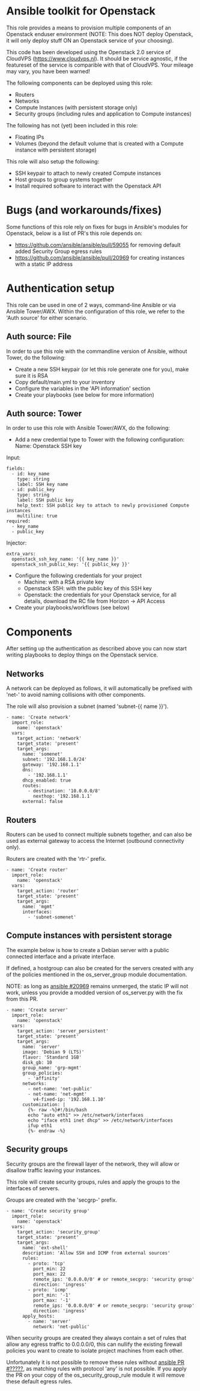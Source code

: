 # Ansible toolkit for Openstack
This role provides a means to provision multiple components of an Openstack enduser environment (NOTE: This does NOT deploy Openstack, it will only deploy stuff ON an Openstack service of your choosing).

This code has been developed using the Openstack 2.0 service of CloudVPS (https://www.cloudvps.nl). It should be service agnostic, if the featureset of the service is comparible with that of CloudVPS. Your mileage may vary, you have been warned!

The following components can be deployed using this role:

* Routers
* Networks
* Compute Instances (with persistent storage only)
* Security groups (including rules and application to Compute instances)

The following has not (yet) been included in this role:

* Floating IPs
* Volumes (beyond the default volume that is created with a Compute instance with persistent storage)

This role will also setup the following:

* SSH keypair to attach to newly created Compute instances
* Host groups to group systems together
* Install required software to interact with the Openstack API

# Bugs (and workarounds/fixes)
Some functions of this role rely on fixes for bugs in Ansible's modules for Openstack, below is a list of PR's this role depends on:

* https://github.com/ansible/ansible/pull/59055 for removing default added Security Group egress rules
* https://github.com/ansible/ansible/pull/20969 for creating instances with a static IP address

# Authentication setup
This role can be used in one of 2 ways, command-line Ansible or via Ansible Tower/AWX. Within the configuration of this role, we refer to the 'Auth source' for either scenario.

## Auth source: File
In order to use this role with the commandline version of Ansible, without Tower, do the following:

* Create a new SSH keypair (or let this role generate one for you), make sure it is RSA
* Copy default/main.yml to your inventory
* Configure the variables in the 'API information' section
* Create your playbooks (see below for more information)

## Auth source: Tower
In order to use this role with Ansible Tower/AWX, do the following:

* Add a new credential type to Tower with the following configuration:
Name: Openstack SSH key

Input:

```
fields:
  - id: key_name
    type: string
    label: SSH key name
  - id: public_key
    type: string
    label: SSH public key
    help_text: SSH public key to attach to newly provisioned Compute instances
    multiline: true
required:
  - key_name
  - public_key
```

Injector:

```
extra_vars:
  openstack_ssh_key_name: '{{ key_name }}'
  openstack_ssh_public_key: '{{ public_key }}'
```

* Configure the following credentials for your project
	* Machine: with a RSA private key
	* Openstack SSH: with the public key of this SSH key
	* Openstack: the credentials for your Openstack service, for all details, download the RC file from Horizon -> API Access
* Create your playbooks/workflows (see below)

# Components
After setting up the authentication as described above you can now start writing playbooks to deploy things on the Openstack service.

## Networks
A network can be deployed as follows, it will automatically be prefixed with 'net-' to avoid naming collisions with other components.

The role will also provision a subnet (named 'subnet-{{ name }}').

```
- name: 'Create network'
  import_role:
    name: 'openstack'
  vars:
    target_action: 'network'
    target_state: 'present'
    target_args:
      name: 'somenet'
      subnet: '192.168.1.0/24'
      gateway: '192.168.1.1'
      dns:
        - '192.168.1.1'
      dhcp_enabled: true
      routes:
        - destination: '10.0.0.0/8'
          nexthop: '192.168.1.1'
      external: false
```

## Routers
Routers can be used to connect multiple subnets together, and can also be used as external gateway to access the Internet (outbound connectivity only).

Routers are created with the 'rtr-' prefix.

```
- name: 'Create router'
  import_role:
    name: 'openstack'
  vars:
    target_action: 'router'
    target_state: 'present'
    target_args:
      name: 'mgmt'
      interfaces:
        - 'subnet-somenet'
```

## Compute instances with persistent storage
The example below is how to create a Debian server with a public connected interface and a private interface.

If defined, a hostgroup can also be created for the servers created with any of the policies mentioned in the os_server_group module documentation.

NOTE: as long as [ansible #20969](https://github.com/ansible/ansible/pull/20969/files) remains unmerged, the static IP will not work, unless you provide a modded version of os_server.py with the fix from this PR.
```
- name: 'Create server'
  import_role:
    name: 'openstack'
  vars:
    target_action: 'server_persistent'
    target_state: 'present'
    target_args:
      name: 'server'
      image: 'Debian 9 (LTS)'
      flavor: 'Standard 1GB'
      disk_gb: 10
      group_name: 'grp-mgmt'
      group_policies:
        - 'affinity'
      networks:
        - net-name: 'net-public'
        - net-name: 'net-mgmt'
          v4-fixed-ip: '192.168.1.10'
      customization: |
        {%- raw -%}#!/bin/bash
        echo "auto eth1" >> /etc/network/interfaces
        echo "iface eth1 inet dhcp" >> /etc/network/interfaces
        ifup eth1
        {%- endraw -%}
```

## Security groups
Security groups are the firewall layer of the network, they will allow or disallow traffic leaving your instances.

This role will create security groups, rules and apply the groups to the interfaces of servers.

Groups are created with the 'secgrp-' prefix.

```
- name: 'Create security group'
  import_role:
    name: 'openstack'
  vars:
    target_action: 'security_group'
    target_state: 'present'
    target_args:
      name: 'ext-shell'
      description: 'Allow SSH and ICMP from external sources'
      rules:
        - proto: 'tcp'
          port_min: 22
          port_max: 22
          remote_ips: '0.0.0.0/0' # or remote_secgrp: 'security group'
          direction: 'ingress'
        - proto: 'icmp'
          port_min: '-1'
          port_max: '-1'
          remote_ips: '0.0.0.0/0' # or remote_secgrp: 'security group'
          direction: 'ingress'
      apply_hosts:
        - name: 'server'
          network: 'net-public'
```

When security groups are created they always contain a set of rules that allow any egress traffic to 0.0.0.0/0, this can nullify the existing firewall policies you want to create to isolate project machines from each other.

Unfortunately it is not possible to remove these rules without [ansible PR #?????](https://github.com/ansible/ansible/pull/?????), as matching rules with protocol 'any' is not possible. If you apply the PR on your copy of the os_security_group_rule module it will remove these default egress rules.
